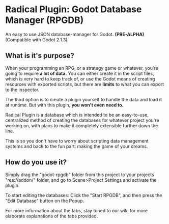 # Radical Plugin: Godot Database Manager (RPGDB)
An easy to use JSON database-manager for Godot. **(PRE-ALPHA)** (Compatible with Godot 2.1.3)

## What is it's purpose?
When your programming an RPG, or a strategy game or whatever, you're going to require **a lot of data.** You can either create it in the script files, which is very hard to keep track of, or use the Godot means of creating resources with exported scripts, but there are **limits** to what you can export to the inspector. 

The third option is to create a plugin yourself to handle the data and load it at runtime. But with this plugin, **you won't even need to.**

Radical Plugin is a database which is intended to be an easy-to-use, centralized method of creating the databases for whatever project you're working on, with plans to make it completely extensible further down the line.

This is so you don't have to worry about scripting data management systems and back to the fun part: making the game of your dreams.

## How do you use it?

Simply drag the "godot-rpgdb" folder from this project to your projects "res://addon/" folder, and go to Scene>Project Settings and activate the plugin. 

To start editing the databases: Click the "Start RPGDB", and then press the "Edit Database" button on the Popup.

For more information about the tabs, stay tuned to our wiki for more elaborate explanations of the tabs provided.